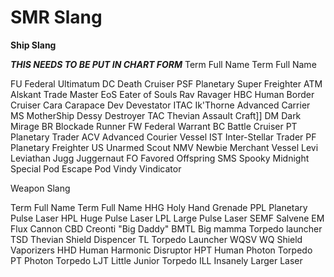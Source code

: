 <!-- TITLE: Smr Slang -->
<!-- SUBTITLE: A quick summary of Smr Slang -->

# SMR Slang

**Ship Slang**

***THIS NEEDS TO BE PUT IN CHART FORM***
Term	Full Name	Term	Full Name

FU	Federal Ultimatum DC	Death Cruiser
PSF	Planetary Super Freighter	ATM	Alskant Trade Master
EoS	Eater of Souls	Rav	Ravager
HBC	Human Border Cruiser	Cara	Carapace
Dev	Devestator	ITAC	Ik'Thorne Advanced Carrier
MS	MotherShip	Dessy	Destroyer
TAC	Thevian Assault Craft]]	DM	Dark Mirage
BR	Blockade Runner	FW	Federal Warrant
BC	Battle Cruiser	PT	Planetary Trader
ACV	Advanced Courier Vessel	IST	Inter-Stellar Trader
PF	Planetary Freighter	US	Unarmed Scout
NMV	Newbie Merchant Vessel	Levi	Leviathan
Jugg	Juggernaut	FO	Favored Offspring
SMS	Spooky Midnight Special	Pod	Escape Pod
Vindy	Vindicator

Weapon Slang

Term	Full Name	Term	Full Name
HHG	Holy Hand Grenade	PPL	Planetary Pulse Laser
HPL	Huge Pulse Laser	LPL	Large Pulse Laser
SEMF	Salvene EM Flux Cannon	CBD	Creonti "Big Daddy"
BMTL	Big mamma Torpedo launcher	TSD	Thevian Shield Dispencer
TL	Torpedo Launcher	WQSV	WQ Shield Vaporizers
HHD	Human Harmonic Disruptor	HPT	Human Photon Torpedo
PT	Photon Torpedo	LJT	Little Junior Torpedo
ILL	Insanely Larger Laser
